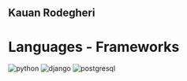 ## Kauan Rodegheri

# Languages - Frameworks
![python](https://res.cloudinary.com/darapdv8l/image/upload/v1736039500/shoes.svg)
![django](https://res.cloudinary.com/darapdv8l/image/upload/v1736040206/shoes.svg)
![postgresql](https://res.cloudinary.com/darapdv8l/image/upload/v1736040586/shoes.svg)
